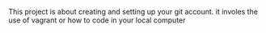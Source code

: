 This project is about creating and setting up your git account.
it involes the use of vagrant or how to code in your local computer
